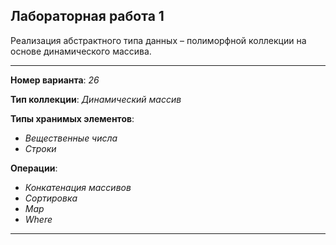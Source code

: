 ## Лабораторная работа 1
Реализация абстрактного типа данных – полиморфной коллекции на основе динамического массива.

---

**Номер варианта**: _26_ 

**Тип коллекции**: _Динамический массив_ 

**Типы хранимых элементов**:

- _Вещественные числа_
- _Строки_ 

**Операции**:
- _Конкатенация массивов_
- _Сортировка_
- _Map_
- _Where_

---
